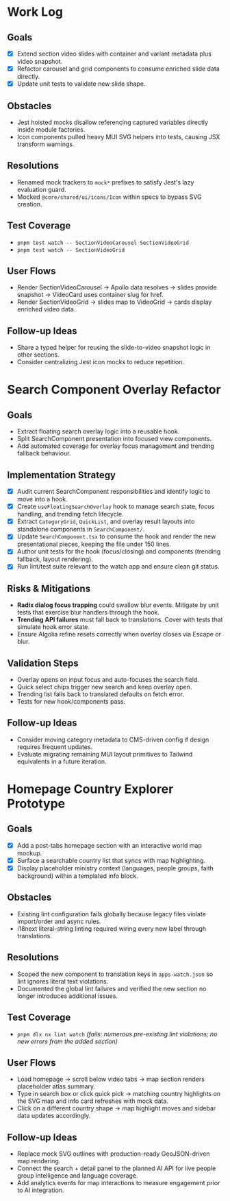 
# Work Log

## Goals
- [x] Extend section video slides with container and variant metadata plus video snapshot.
- [x] Refactor carousel and grid components to consume enriched slide data directly.
- [x] Update unit tests to validate new slide shape.

## Obstacles
- Jest hoisted mocks disallow referencing captured variables directly inside module factories.
- Icon components pulled heavy MUI SVG helpers into tests, causing JSX transform warnings.

## Resolutions
- Renamed mock trackers to `mock*` prefixes to satisfy Jest's lazy evaluation guard.
- Mocked `@core/shared/ui/icons/Icon` within specs to bypass SVG creation.

## Test Coverage
- `pnpm test watch -- SectionVideoCarousel SectionVideoGrid`
- `pnpm test watch -- SectionVideoGrid`

## User Flows
- Render SectionVideoCarousel -> Apollo data resolves -> slides provide snapshot -> VideoCard uses container slug for href.
- Render SectionVideoGrid -> slides map to VideoGrid -> cards display enriched video data.

## Follow-up Ideas
- Share a typed helper for reusing the slide-to-video snapshot logic in other sections.
- Consider centralizing Jest icon mocks to reduce repetition.

# Search Component Overlay Refactor

## Goals
- Extract floating search overlay logic into a reusable hook.
- Split SearchComponent presentation into focused view components.
- Add automated coverage for overlay focus management and trending fallback behaviour.

## Implementation Strategy
- [x] Audit current SearchComponent responsibilities and identify logic to move into a hook.
- [x] Create `useFloatingSearchOverlay` hook to manage search state, focus handling, and trending fetch lifecycle.
- [x] Extract `CategoryGrid`, `QuickList`, and overlay result layouts into standalone components in `SearchComponent/`.
- [x] Update `SearchComponent.tsx` to consume the hook and render the new presentational pieces, keeping the file under 150 lines.
- [x] Author unit tests for the hook (focus/closing) and components (trending fallback, layout rendering).
- [x] Run lint/test suite relevant to the watch app and ensure clean git status.

## Risks & Mitigations
- **Radix dialog focus trapping** could swallow blur events. Mitigate by unit tests that exercise blur handlers through the hook.
- **Trending API failures** must fall back to translations. Cover with tests that simulate hook error state.
- Ensure Algolia refine resets correctly when overlay closes via Escape or blur.

## Validation Steps
- Overlay opens on input focus and auto-focuses the search field.
- Quick select chips trigger new search and keep overlay open.
- Trending list falls back to translated defaults on fetch error.
- Tests for new hook/components pass.

## Follow-up Ideas
- Consider moving category metadata to CMS-driven config if design requires frequent updates.
- Evaluate migrating remaining MUI layout primitives to Tailwind equivalents in a future iteration.

# Homepage Country Explorer Prototype

## Goals
- [x] Add a post-tabs homepage section with an interactive world map mockup.
- [x] Surface a searchable country list that syncs with map highlighting.
- [x] Display placeholder ministry context (languages, people groups, faith background) within a templated info block.

## Obstacles
- Existing lint configuration fails globally because legacy files violate import/order and async rules.
- i18next literal-string linting required wiring every new label through translations.

## Resolutions
- Scoped the new component to translation keys in `apps-watch.json` so lint ignores literal text violations.
- Documented the global lint failures and verified the new section no longer introduces additional issues.

## Test Coverage
- `pnpm dlx nx lint watch` *(fails: numerous pre-existing lint violations; no new errors from the added section)*

## User Flows
- Load homepage → scroll below video tabs → map section renders placeholder atlas summary.
- Type in search box or click quick pick → matching country highlights on the SVG map and info card refreshes with mock data.
- Click on a different country shape → map highlight moves and sidebar data updates accordingly.

## Follow-up Ideas
- Replace mock SVG outlines with production-ready GeoJSON-driven map rendering.
- Connect the search + detail panel to the planned AI API for live people group intelligence and language coverage.
- Add analytics events for map interactions to measure engagement prior to AI integration.

